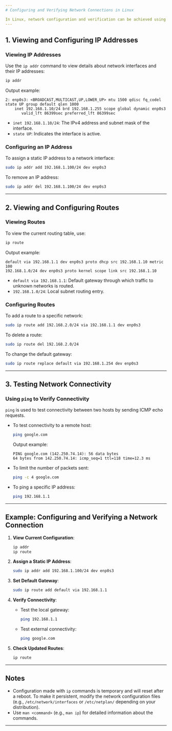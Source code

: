 ```yaml
---
# Configuring and Verifying Network Connections in Linux

In Linux, network configuration and verification can be achieved using tools like `ip addr`, `ip route`, and `ping`. These commands provide control over IP addresses, routes, and connectivity testing.
---
```


## **1. Viewing and Configuring IP Addresses**

### Viewing IP Addresses

Use the `ip addr` command to view details about network interfaces and their IP addresses:

```bash
ip addr
```

Output example:

```
2: enp0s3: <BROADCAST,MULTICAST,UP,LOWER_UP> mtu 1500 qdisc fq_codel state UP group default qlen 1000
    inet 192.168.1.10/24 brd 192.168.1.255 scope global dynamic enp0s3
       valid_lft 86399sec preferred_lft 86399sec
```

- `inet 192.168.1.10/24`: The IPv4 address and subnet mask of the interface.
- `state UP`: Indicates the interface is active.

### Configuring an IP Address

To assign a static IP address to a network interface:

```bash
sudo ip addr add 192.168.1.100/24 dev enp0s3
```

To remove an IP address:

```bash
sudo ip addr del 192.168.1.100/24 dev enp0s3
```

---

## **2. Viewing and Configuring Routes**

### Viewing Routes

To view the current routing table, use:

```bash
ip route
```

Output example:

```
default via 192.168.1.1 dev enp0s3 proto dhcp src 192.168.1.10 metric 100
192.168.1.0/24 dev enp0s3 proto kernel scope link src 192.168.1.10
```

- `default via 192.168.1.1`: Default gateway through which traffic to unknown networks is routed.
- `192.168.1.0/24`: Local subnet routing entry.

### Configuring Routes

To add a route to a specific network:

```bash
sudo ip route add 192.168.2.0/24 via 192.168.1.1 dev enp0s3
```

To delete a route:

```bash
sudo ip route del 192.168.2.0/24
```

To change the default gateway:

```bash
sudo ip route replace default via 192.168.1.254 dev enp0s3
```

---

## **3. Testing Network Connectivity**

### Using `ping` to Verify Connectivity

`ping` is used to test connectivity between two hosts by sending ICMP echo requests.

- To test connectivity to a remote host:

  ```bash
  ping google.com
  ```

  Output example:

  ```
  PING google.com (142.250.74.14): 56 data bytes
  64 bytes from 142.250.74.14: icmp_seq=1 ttl=118 time=12.3 ms
  ```

- To limit the number of packets sent:

  ```bash
  ping -c 4 google.com
  ```

- To ping a specific IP address:
  ```bash
  ping 192.168.1.1
  ```

---

## **Example: Configuring and Verifying a Network Connection**

1. **View Current Configuration**:

   ```bash
   ip addr
   ip route
   ```

2. **Assign a Static IP Address**:

   ```bash
   sudo ip addr add 192.168.1.100/24 dev enp0s3
   ```

3. **Set Default Gateway**:

   ```bash
   sudo ip route add default via 192.168.1.1
   ```

4. **Verify Connectivity**:

   - Test the local gateway:
     ```bash
     ping 192.168.1.1
     ```
   - Test external connectivity:
     ```bash
     ping google.com
     ```

5. **Check Updated Routes**:
   ```bash
   ip route
   ```

---

## **Notes**

- Configuration made with `ip` commands is temporary and will reset after a reboot. To make it persistent, modify the network configuration files (e.g., `/etc/network/interfaces` or `/etc/netplan/` depending on your distribution).
- Use `man <command>` (e.g., `man ip`) for detailed information about the commands.

---
